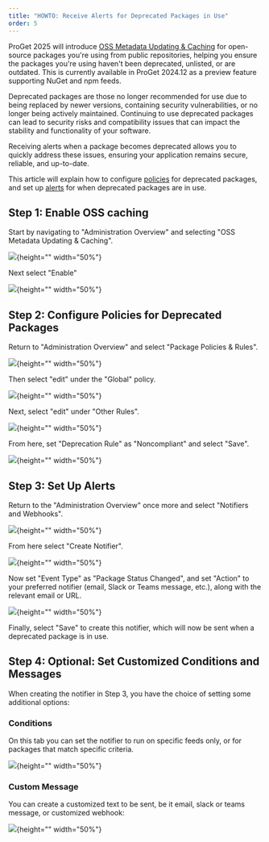```yaml
---
title: "HOWTO: Receive Alerts for Deprecated Packages in Use"
order: 5
---
```


ProGet 2025 will introduce [OSS Metadata Updating & Caching](/docs/proget/sca/policies#oss-metadata-updating-caching) for open-source packages you're using from public repositories, helping you ensure the packages you're using haven't been deprecated, unlisted, or are outdated. This is currently available in ProGet 2024.12 as a preview feature supporting NuGet and npm feeds.

Deprecated packages are those no longer recommended for use due to being replaced by newer versions, containing security vulnerabilities, or no longer being actively maintained. Continuing to use deprecated packages can lead to security risks and compatibility issues that can impact the stability and functionality of your software. 

Receiving alerts when a package becomes deprecated allows you to quickly address these issues, ensuring your application remains secure, reliable, and up-to-date.

This article will explain how to configure [policies](/docs/proget/sca/policies) for deprecated packages, and set up [alerts](https://docs.inedo.com/docs/proget/administration/proget-notifications-webhooks) for when deprecated packages are in use.

## Step 1: Enable OSS caching

Start by navigating to "Administration Overview" and selecting "OSS Metadata Updating & Caching".

![](/resources/docs/proget-admin-osscaching.jpg){height="" width="50%"}

Next select "Enable"

![](/resources/docs/proget-osscaching-enable.jpg){height="" width="50%"}

## Step 2: Configure Policies for Deprecated Packages

Return to "Administration Overview" and select "Package Policies & Rules".

![](/resources/docs/proget-admin-policies.jpg){height="" width="50%"}

Then select "edit" under the "Global" policy.

![](/resources/docs/proget-policies-edit.jpg){height="" width="50%"}

Next, select "edit" under "Other Rules".

![](/resources/docs/proget-policies-edit-other.jpg){height="" width="50%"}

From here, set "Deprecation Rule" as "Noncompliant" and select "Save".

![](/resources/docs/proget-policies-other-deprecated.jpg){height="" width="50%"}

## Step 3: Set Up Alerts

Return to the "Administration Overview" once more and select "Notifiers and Webhooks".

![](/resources/docs/proget-admin-notifiers.jpg){height="" width="50%"}

From here select "Create Notifier".

![](/resources/docs/proget-notifiers-create.jpg){height="" width="50%"}

Now set "Event Type" as "Package Status Changed", and set "Action" to your preferred notifier (email, Slack or Teams message, etc.), along with the relevant email or URL.

![](/resources/docs/proget-notifiers-new-slack.jpg){height="" width="50%"}

Finally, select "Save" to create this notifier, which will now be sent when a deprecated package is in use.

## Step 4: Optional: Set Customized Conditions and Messages

When creating the notifier in Step 3, you have the choice of setting some additional options:

### Conditions
On this tab you can set the notifier to run on specific feeds only, or for packages that match specific criteria.

![](/resources/docs/proget-notifiers-new-conditions.jpg){height="" width="50%"}

### Custom Message
You can create a customized text to be sent, be it email, slack or teams message, or customized webhook:

![](/resources/docs/proget-notifiers-new-message.jpg){height="" width="50%"}
